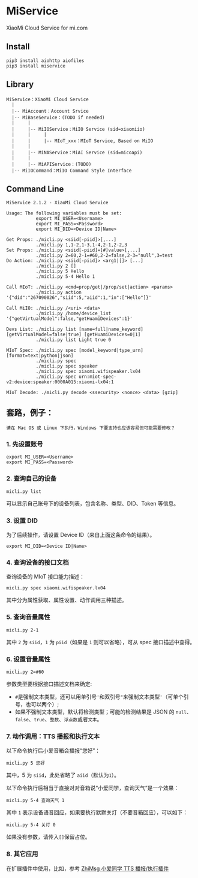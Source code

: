 # MiService
XiaoMi Cloud Service for mi.com

## Install
```
pip3 install aiohttp aiofiles 
pip3 install miservice
```

## Library
```
MiService：XiaoMi Cloud Service
  |
  |-- MiAccount：Account Srvice
  |-- MiBaseService：(TODO if needed)
  |     |
  |     |-- MiIOService：MiIO Service (sid=xiaomiio)
  |     |     |
  |     |     |-- MIoT_xxx：MIoT Service, Based on MiIO
  |     |
  |     |-- MiNAService：MiAI Service (sid=micoapi)
  |     |
  |     |-- MiAPIService：(TODO)
  |-- MiIOCommand：MiIO Command Style Interface
```

## Command Line
```
MiService 2.1.2 - XiaoMi Cloud Service

Usage: The following variables must be set:
           export MI_USER=<Username>
           export MI_PASS=<Password>
           export MI_DID=<Device ID|Name>

Get Props: ./micli.py <siid[-piid]>[,...]
           ./micli.py 1,1-2,1-3,1-4,2-1,2-2,3
Set Props: ./micli.py <siid[-piid]=[#]value>[,...]
           ./micli.py 2=60,2-1=#60,2-2=false,2-3="null",3=test
Do Action: ./micli.py <siid[-piid]> <arg1|[]> [...]
           ./micli.py 2 []
           ./micli.py 5 Hello
           ./micli.py 5-4 Hello 1

Call MIoT: ./micli.py <cmd=prop/get|/prop/set|action> <params>
           ./micli.py action '{"did":"267090026","siid":5,"aiid":1,"in":["Hello"]}'

Call MiIO: ./micli.py /<uri> <data>
           ./micli.py /home/device_list '{"getVirtualModel":false,"getHuamiDevices":1}'

Devs List: ./micli.py list [name=full|name_keyword] [getVirtualModel=false|true] [getHuamiDevices=0|1]
           ./micli.py list Light true 0

MIoT Spec: ./micli.py spec [model_keyword|type_urn] [format=text|python|json]
           ./micli.py spec
           ./micli.py spec speaker
           ./micli.py spec xiaomi.wifispeaker.lx04
           ./micli.py spec urn:miot-spec-v2:device:speaker:0000A015:xiaomi-lx04:1

MIoT Decode: ./micli.py decode <ssecurity> <nonce> <data> [gzip]
```

## 套路，例子：

`请在 Mac OS 或 Linux 下执行，Windows 下要支持也应该容易但可能需要修改？`

### 1. 先设置账号

```
export MI_USER=<Username>
export MI_PASS=<Password>
```

### 2. 查询自己的设备

```
micli.py list
```
可以显示自己账号下的设备列表，包含名称、类型、DID、Token 等信息。

### 3. 设置 DID

为了后续操作，请设置 Device ID（来自上面这条命令的结果）。

```
export MI_DID=<Device ID|Name>
```

### 4. 查询设备的接口文档

查询设备的 MIoT 接口能力描述：
```
micli.py spec xiaomi.wifispeaker.lx04
```
其中分为属性获取、属性设置、动作调用三种描述。

### 5. 查询音量属性

```
micli.py 2-1
```
其中 `2` 为 `siid`，`1` 为 `piid`（如果是 `1` 则可以省略），可从 spec 接口描述中查得。

### 6. 设置音量属性

```
micli.py 2=#60
```

参数类型要根据接口描述文档来确定:
- `#`是强制文本类型，还可以用单引号`'`和双引号`"`来强制文本类型`'`（可单个引号，也可以两个）;
- 如果不强制文本类型，默认将检测类型；可能的检测结果是 JSON 的 `null`、`false`、`true`、`整数`、`浮点数`或者`文本`。

### 7. 动作调用：TTS 播报和执行文本

以下命令执行后小爱音箱会播报“您好”：
```
micli.py 5 您好
```
其中，5 为 `siid`，此处省略了 `aiid`（默认为`1`）。

以下命令执行后相当于直接对对音箱说“小爱同学，查询天气”是一个效果：
```
micli.py 5-4 查询天气 1
```

其中 `1` 表示设备语音回应，如果要执行默默关灯（不要音箱回应），可以如下：
```
micli.py 5-4 关灯 0
```

如果没有参数，请传入`[]`保留占位。

### 8. 其它应用

在扩展插件中使用，比如，参考 [ZhiMsg 小爱同学 TTS 播报/执行插件](https://github.com/Yonsm/ZhiMsg)
